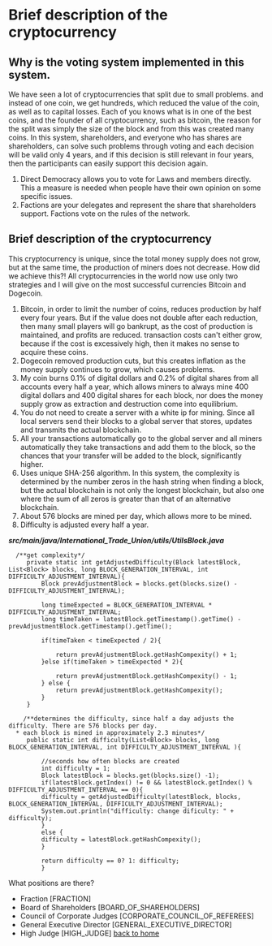 # Brief description of the cryptocurrency
## Why is the voting system implemented in this system.

We have seen a lot of cryptocurrencies that split due to small problems.
and instead of one coin, we get hundreds, which reduced the value of the coin, as well as
to capital losses.
Each of you knows what is in one of the best coins, and the founder of all cryptocurrency,
such as bitcoin, the reason for the split was simply the size of the block and from this was created
many coins. In this system, shareholders, and everyone who has shares are shareholders,
can solve such problems through voting and each decision will be valid only
4 years, and if this decision is still relevant in four years, then the participants
can easily support this decision again.
1. Direct Democracy allows you to vote for Laws and members directly. This
   a measure is needed when people have their own opinion on some specific issues.
2. Factions are your delegates and represent the share that shareholders support.
   Factions vote on the rules of the network.



## Brief description of the cryptocurrency
This cryptocurrency is unique, since the total money supply does not grow, but at the same time, the production of miners does not decrease.
How did we achieve this?! All cryptocurrencies in the world now use only two strategies and
I will give on the most successful currencies Bitcoin and Dogecoin.
1. Bitcoin, in order to limit the number of coins, reduces production by half every four years.
   But if the value does not double after each reduction, then many small players will go bankrupt,
   as the cost of production is maintained, and profits are reduced. transaction costs can't either
   grow, because if the cost is excessively high, then it makes no sense to acquire these coins.
2. Dogecoin removed production cuts, but this creates inflation as the money supply continues to grow,
   which causes problems.
3. My coin burns 0.1% of digital dollars and 0.2% of digital shares from all accounts every half a year,
   which allows miners to always mine 400 digital dollars and 400 digital shares for each block,
   nor does the money supply grow as extraction and destruction come into equilibrium.
4. You do not need to create a server with a white ip for mining. Since all local servers send
   their blocks to a global server that stores, updates and transmits the actual blockchain.
5. All your transactions automatically go to the global server and all miners automatically
   they take transactions and add them to the block, so the chances that your transfer will be added to the block,
   significantly higher.
6. Uses unique SHA-256 algorithm. In this system, the complexity is determined by the number
   zeros in the hash string when finding a block, but the actual blockchain is not only the longest blockchain,
   but also one where the sum of all zeros is greater than that of an alternative blockchain.
7. About 576 blocks are mined per day, which allows more to be mined.
8. Difficulty is adjusted every half a year.


***src/main/java/International_Trade_Union/utils/UtilsBlock.java***


````
  /**get complexity*/
     private static int getAdjustedDifficulty(Block latestBlock, List<Block> blocks, long BLOCK_GENERATION_INTERVAL, int DIFFICULTY_ADJUSTMENT_INTERVAL){
         Block prevAdjustmentBlock = blocks.get(blocks.size() - DIFFICULTY_ADJUSTMENT_INTERVAL);

         long timeExpected = BLOCK_GENERATION_INTERVAL * DIFFICULTY_ADJUSTMENT_INTERVAL;
         long timeTaken = latestBlock.getTimestamp().getTime() - prevAdjustmentBlock.getTimestamp().getTime();

         if(timeTaken < timeExpected / 2){

             return prevAdjustmentBlock.getHashCompexity() + 1;
         }else if(timeTaken > timeExpected * 2){

             return prevAdjustmentBlock.getHashCompexity() - 1;
         } else {
             return prevAdjustmentBlock.getHashCompexity();
         }
     }
````

````
    /**determines the difficulty, since half a day adjusts the difficulty. There are 576 blocks per day.
  * each block is mined in approximately 2.3 minutes*/
     public static int difficulty(List<Block> blocks, long BLOCK_GENERATION_INTERVAL, int DIFFICULTY_ADJUSTMENT_INTERVAL ){

         //seconds how often blocks are created
         int difficulty = 1;
         Block latestBlock = blocks.get(blocks.size() -1);
         if(latestBlock.getIndex() != 0 && latestBlock.getIndex() % DIFFICULTY_ADJUSTMENT_INTERVAL == 0){
         difficulty = getAdjustedDifficulty(latestBlock, blocks, BLOCK_GENERATION_INTERVAL, DIFFICULTY_ADJUSTMENT_INTERVAL);
         System.out.println("difficulty: change dificulty: " + difficulty);
         }
         else {
         difficulty = latestBlock.getHashCompexity();
         }

         return difficulty == 0? 1: difficulty;
         }

````

What positions are there?
- Fraction [FRACTION]
- Board of Shareholders [BOARD_OF_SHAREHOLDERS]
- Council of Corporate Judges [CORPORATE_COUNCIL_OF_REFEREES]
- General Executive Director [GENERAL_EXECUTIVE_DIRECTOR]
- High Judge [HIGH_JUDGE]
  [back to home](./documentationEng.md)